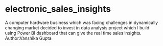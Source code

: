 # electronic_sales_insights
A computer hardware business which was facing challenges in dynamically changing market decided to invest in data analysis project which I build using Power BI dashboard that can give the real time sales insights.
<br>
Author:Vanshika Gupta
